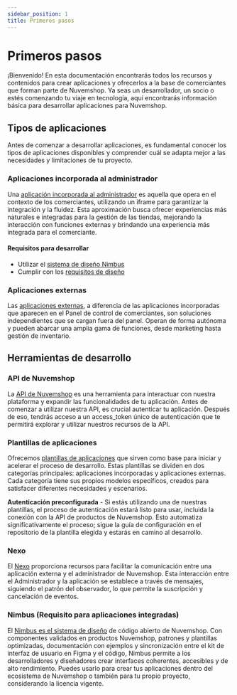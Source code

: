 ```yaml
---
sidebar_position: 1
title: Primeros pasos
---
```


# Primeros pasos

¡Bienvenido! En esta documentación encontrarás todos los recursos y contenidos para crear aplicaciones y ofrecerlos a la base de comerciantes que forman parte de Nuvemshop. Ya seas un desarrollador, un socio o estés comenzando tu viaje en tecnología, aquí encontrarás información básica para desarrollar aplicaciones para Nuvemshop.

## Tipos de aplicaciones

Antes de comenzar a desarrollar aplicaciones, es fundamental conocer los tipos de aplicaciones disponibles y comprender cuál se adapta mejor a las necesidades y limitaciones de tu proyecto.

### Aplicaciones incorporada al administrador

Una [aplicación incorporada al administrador](./applications/native.md) es aquella que opera en el contexto de los comerciantes, utilizando un iframe para garantizar la integración y la fluidez. Esta aproximación busca ofrecer experiencias más naturales e integradas para la gestión de las tiendas, mejorando la interacción con funciones externas y brindando una experiencia más integrada para el comerciante.

#### Requisitos para desarrollar

- Utilizar el [sistema de diseño Nimbus](./developer-tools/nimbus.md)
- Cumplir con los [requisitos de diseño](./homologation/checklist.md)

### Aplicaciones externas

Las [aplicaciones externas](./applications/standalone.md), a diferencia de las aplicaciones incorporadas que aparecen en el Panel de control de comerciantes, son soluciones independientes que se cargan fuera del panel. Operan de forma autónoma y pueden abarcar una amplia gama de funciones, desde marketing hasta gestión de inventario.

## Herramientas de desarrollo

### API de Nuvemshop

La [API de Nuvemshop](./developer-tools/nuvemshop-api.md) es una herramienta para interactuar con nuestra plataforma y expandir las funcionalidades de tu aplicación. Antes de comenzar a utilizar nuestra API, es crucial autenticar tu aplicación. Después de eso, tendrás acceso a un access_token único de autenticación que te permitirá explorar y utilizar nuestros recursos de la API.

### Plantillas de aplicaciones

Ofrecemos [plantillas de aplicaciones](./developer-tools/templates.md) que sirven como base para iniciar y acelerar el proceso de desarrollo. Estas plantillas se dividen en dos categorías principales: aplicaciones incorporadas y aplicaciones externas. Cada categoría tiene sus propios modelos específicos, creados para satisfacer diferentes necesidades y escenarios.

**Autenticación preconfigurada** - Si estás utilizando una de nuestras plantillas, el proceso de autenticación estará listo para usar, incluida la conexión con la API de productos de Nuvemshop. Esto automatiza significativamente el proceso; sigue la guía de configuración en el repositorio de la plantilla elegida y estarás en camino al desarrollo.

### Nexo

El [Nexo](./developer-tools/nimbus.md) proporciona recursos para facilitar la comunicación entre una aplicación externa y el administrador de Nuvemshop. Esta interacción entre el Administrador y la aplicación se establece a través de mensajes, siguiendo el patrón del observador, lo que permite la suscripción y cancelación de eventos.

### Nimbus (Requisito para aplicaciones integradas)

El [Nimbus es el sistema de diseño](./developer-tools/nimbus.md) de código abierto de Nuvemshop. Con componentes validados en productos Nuvemshop, patrones y plantillas optimizadas, documentación con ejemplos y sincronización entre el kit de interfaz de usuario en Figma y el código, Nimbus permite a los desarrolladores y diseñadores crear interfaces coherentes, accesibles y de alto rendimiento. Puedes usarlo para crear tus aplicaciones dentro del ecosistema de Nuvemshop o también para tu propio proyecto, considerando la licencia vigente.
